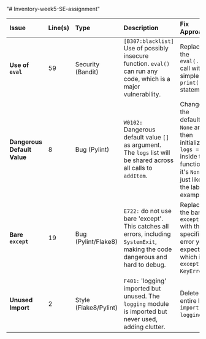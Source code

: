 "# Inventory-week5-SE-assignment" 

| Issue | Line(s) | Type | Description | Fix Approach |
| :--- | :--- | :--- | :--- | :--- |
| **Use of `eval`** | 59 | Security (Bandit) | `[B307:blacklist]` Use of possibly insecure function. `eval()` can run any code, which is a major vulnerability. | Replace the `eval(...)` call with a simple `print()` statement. |
| **Dangerous Default Value** | 8 | Bug (Pylint) | `W0102:` Dangerous default value `[]` as argument. The `logs` list will be shared across all calls to `addItem`. | Change the default to `None` and then initialize `logs = []` inside the function if it's `None`, just like the lab example. |
| **Bare `except`** | 19 | Bug (Pylint/Flake8) | `E722:` do not use bare 'except'. This catches all errors, including `SystemExit`, making the code dangerous and hard to debug. | Replace the bare `except:` with the specific error you expect, which is `except KeyError:`. |
| **Unused Import** | 2 | Style (Flake8/Pylint) | `F401:` 'logging' imported but unused. The `logging` module is imported but never used, adding clutter. | Delete the entire line `import logging`. |